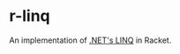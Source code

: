 # r-linq

An implementation of [.NET's LINQ](https://docs.microsoft.com/en-us/dotnet/csharp/programming-guide/concepts/linq/) in Racket.
